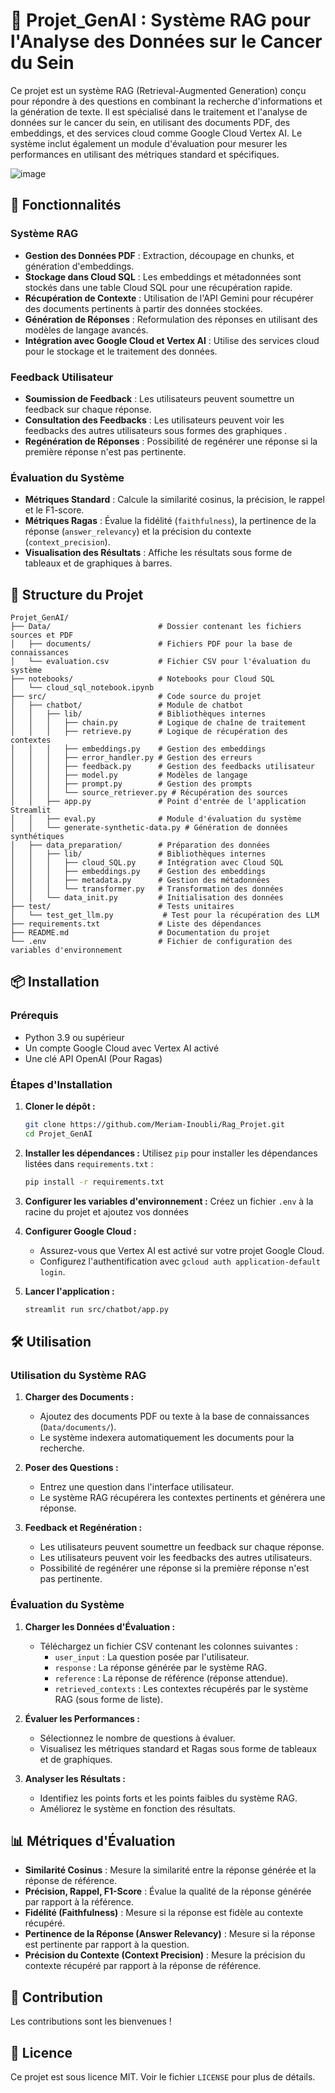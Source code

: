 # 🧠 Projet_GenAI : Système RAG pour l'Analyse des Données sur le Cancer du Sein
Ce projet est un système RAG (Retrieval-Augmented Generation) conçu pour répondre à des questions en combinant la recherche d'informations et la génération de texte. Il est spécialisé dans le traitement et l'analyse de données sur le cancer du sein, en utilisant des documents PDF, des embeddings, et des services cloud comme Google Cloud Vertex AI. Le système inclut également un module d'évaluation pour mesurer les performances en utilisant des métriques standard et spécifiques. 

![image](https://github.com/user-attachments/assets/5cb2781e-a3a7-4458-81a2-be0c546de450)


## 🚀 Fonctionnalités

### **Système RAG**
- **Gestion des Données PDF** : Extraction, découpage en chunks, et génération d'embeddings.
- **Stockage dans Cloud SQL** : Les embeddings et métadonnées sont stockés dans une table Cloud SQL pour une récupération rapide.
- **Récupération de Contexte** : Utilisation de l'API Gemini pour récupérer des documents pertinents à partir des données stockées.
- **Génération de Réponses** : Reformulation des réponses en utilisant des modèles de langage avancés.
- **Intégration avec Google Cloud et Vertex AI** : Utilise des services cloud pour le stockage et le traitement des données. 

### **Feedback Utilisateur**
- **Soumission de Feedback** : Les utilisateurs peuvent soumettre un feedback sur chaque réponse.
- **Consultation des Feedbacks** : Les utilisateurs peuvent voir les feedbacks des autres utilisateurs sous formes des graphiques . 
- **Regénération de Réponses** : Possibilité de regénérer une réponse si la première réponse n'est pas pertinente.

### **Évaluation du Système**
- **Métriques Standard** : Calcule la similarité cosinus, la précision, le rappel et le F1-score.
- **Métriques Ragas** : Évalue la fidélité (`faithfulness`), la pertinence de la réponse (`answer_relevancy`) et la précision du contexte (`context_precision`).
- **Visualisation des Résultats** : Affiche les résultats sous forme de tableaux et de graphiques à barres.

## 📂 Structure du Projet

```plaintext
Projet_GenAI/
├── Data/                        # Dossier contenant les fichiers sources et PDF
│   ├── documents/               # Fichiers PDF pour la base de connaissances
│   └── evaluation.csv           # Fichier CSV pour l'évaluation du système
├── notebooks/                   # Notebooks pour Cloud SQL
│   └── cloud_sql_notebook.ipynb
├── src/                         # Code source du projet
│   ├── chatbot/                 # Module de chatbot
│   │   ├── lib/                 # Bibliothèques internes
│   │   │   ├── chain.py         # Logique de chaîne de traitement
│   │   │   ├── retrieve.py      # Logique de récupération des contextes
│   │   │   ├── embeddings.py    # Gestion des embeddings
│   │   │   ├── error_handler.py # Gestion des erreurs
│   │   │   ├── feedback.py      # Gestion des feedbacks utilisateur
│   │   │   ├── model.py         # Modèles de langage
│   │   │   ├── prompt.py        # Gestion des prompts
│   │   │   └── source_retriever.py # Récupération des sources
│   │   ├── app.py               # Point d'entrée de l'application Streamlit
│   │   ├── eval.py              # Module d'évaluation du système
│   │   └── generate-synthetic-data.py # Génération de données synthétiques
│   ├── data_preparation/        # Préparation des données
│   │   ├── lib/                 # Bibliothèques internes
│   │   │   ├── cloud_SQL.py     # Intégration avec Cloud SQL
│   │   │   ├── embeddings.py    # Gestion des embeddings
│   │   │   ├── metadata.py      # Gestion des métadonnées
│   │   │   └── transformer.py   # Transformation des données
│   │   └── data_init.py         # Initialisation des données
├── test/                        # Tests unitaires
│   └── test_get_llm.py           # Test pour la récupération des LLM
├── requirements.txt             # Liste des dépendances
├── README.md                    # Documentation du projet
└── .env                         # Fichier de configuration des variables d'environnement
```

## 📦 Installation

### **Prérequis**
- Python 3.9 ou supérieur 
- Un compte Google Cloud avec Vertex AI activé
- Une clé API OpenAI (Pour Ragas) 

### **Étapes d'Installation**
1. **Cloner le dépôt :**
   ```bash
   git clone https://github.com/Meriam-Inoubli/Rag_Projet.git
   cd Projet_GenAI
   ```

2. **Installer les dépendances :**
   Utilisez `pip` pour installer les dépendances listées dans `requirements.txt` :
   ```bash
   pip install -r requirements.txt
   ```

3. **Configurer les variables d'environnement :**
   Créez un fichier `.env` à la racine du projet et ajoutez vos données 
   

4. **Configurer Google Cloud :**
   - Assurez-vous que Vertex AI est activé sur votre projet Google Cloud.
   - Configurez l'authentification avec `gcloud auth application-default login`.

5. **Lancer l'application :**
   ```bash
   streamlit run src/chatbot/app.py
   ```

## 🛠 Utilisation

### **Utilisation du Système RAG**
1. **Charger des Documents :**
   - Ajoutez des documents PDF ou texte à la base de connaissances (`Data/documents/`).
   - Le système indexera automatiquement les documents pour la recherche.

2. **Poser des Questions :**
   - Entrez une question dans l'interface utilisateur.
   - Le système RAG récupérera les contextes pertinents et générera une réponse.

3. **Feedback et Regénération :**
   - Les utilisateurs peuvent soumettre un feedback sur chaque réponse.
   - Les utilisateurs peuvent voir les feedbacks des autres utilisateurs.
   - Possibilité de regénérer une réponse si la première réponse n'est pas pertinente.

### **Évaluation du Système**
1. **Charger les Données d'Évaluation :**
   - Téléchargez un fichier CSV contenant les colonnes suivantes :
     - `user_input` : La question posée par l'utilisateur.
     - `response` : La réponse générée par le système RAG.
     - `reference` : La réponse de référence (réponse attendue).
     - `retrieved_contexts` : Les contextes récupérés par le système RAG (sous forme de liste).

2. **Évaluer les Performances :**
   - Sélectionnez le nombre de questions à évaluer.
   - Visualisez les métriques standard et Ragas sous forme de tableaux et de graphiques.

3. **Analyser les Résultats :**
   - Identifiez les points forts et les points faibles du système RAG.
   - Améliorez le système en fonction des résultats.

## 📊 Métriques d'Évaluation
- **Similarité Cosinus** : Mesure la similarité entre la réponse générée et la réponse de référence.
- **Précision, Rappel, F1-Score** : Évalue la qualité de la réponse générée par rapport à la référence.
- **Fidélité (Faithfulness)** : Mesure si la réponse est fidèle au contexte récupéré.
- **Pertinence de la Réponse (Answer Relevancy)** : Mesure si la réponse est pertinente par rapport à la question.
- **Précision du Contexte (Context Precision)** : Mesure la précision du contexte récupéré par rapport à la réponse de référence.

## 🤝 Contribution
Les contributions sont les bienvenues !

## 📜 Licence
Ce projet est sous licence MIT. Voir le fichier `LICENSE` pour plus de détails.

